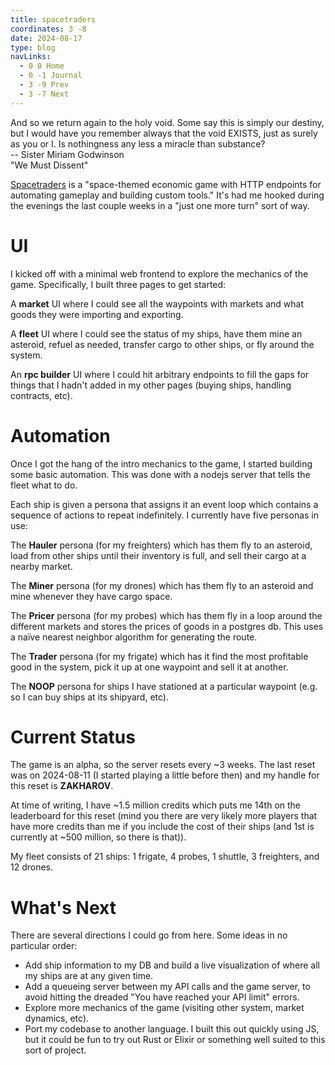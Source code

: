 ```yaml
---
title: spacetraders
coordinates: 3 -8
date: 2024-08-17
type: blog
navLinks:
  - 0 0 Home
  - 0 -1 Journal
  - 3 -9 Prev
  - 3 -7 Next
---
```


<div class="section">
  <div class="quote ac-quote">
    <div>
      And so we return again to the holy void. Some say this is simply our
      destiny, but I would have you remember always that the void EXISTS,
      just as surely as you or I. Is nothingness any less a miracle than
      substance?
    </div>
    <div class="attribution">
      -- Sister Miriam Godwinson
      <div>"We Must Dissent"</div>
    </div>
  </div>
</div>

[Spacetraders](https://spacetraders.io) is a "space-themed economic game with
HTTP endpoints for automating gameplay and building custom tools." It's had me
hooked during the evenings the last couple weeks in a "just one more turn" sort
of way.

# UI

I kicked off with a minimal web frontend to explore the mechanics of the game.
Specifically, I built three pages to get started:

A **market** UI where I could see all the waypoints with markets and what goods
they were importing and exporting.

A **fleet** UI where I could see the status of my ships, have them mine an
asteroid, refuel as needed, transfer cargo to other ships, or fly around the
system.

An **rpc builder** UI where I could hit arbitrary endpoints to fill the gaps for
things that I hadn't added in my other pages (buying ships, handling contracts,
etc).

# Automation

Once I got the hang of the intro mechanics to the game, I started building some
basic automation. This was done with a nodejs server that tells the fleet what
to do.

Each ship is given a persona that assigns it an event loop which contains a
sequence of actions to repeat indefinitely. I currently have five personas in
use:

The **Hauler** persona (for my freighters) which has them fly to an asteroid,
load from other ships until their inventory is full, and sell their cargo at a
nearby market.

The **Miner** persona (for my drones) which has them fly to an asteroid and mine
whenever they have cargo space.

The **Pricer** persona (for my probes) which has them fly in a loop around the
different markets and stores the prices of goods in a postgres db. This uses a
naïve nearest neighbor algorithm for generating the route.

The **Trader** persona (for my frigate) which has it find the most profitable
good in the system, pick it up at one waypoint and sell it at another.

The **NOOP** persona for ships I have stationed at a particular waypoint (e.g.
so I can buy ships at its shipyard, etc).

# Current Status

The game is an alpha, so the server resets every ~3 weeks. The last reset was on
2024-08-11 (I started playing a little before then) and my handle for this reset
is **ZAKHAROV**.

At time of writing, I have ~1.5 million credits which puts me 14th on the
leaderboard for this reset (mind you there are very likely more players that
have more credits than me if you include the cost of their ships (and 1st is
currently at ~500 million, so there is that)).

My fleet consists of 21 ships: 1 frigate, 4 probes, 1 shuttle, 3 freighters, and
12 drones.

# What's Next

There are several directions I could go from here. Some ideas in no particular
order:

- Add ship information to my DB and build a live visualization of where all my
  ships are at any given time.
- Add a queueing server between my API calls and the game server, to avoid
  hitting the dreaded "You have reached your API limit" errors.
- Explore more mechanics of the game (visiting other system, market dynamics,
  etc).
- Port my codebase to another language. I built this out quickly using JS, but
  it could be fun to try out Rust or Elixir or something well suited to this
  sort of project.
